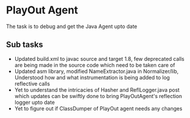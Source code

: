 # PlayOut Agent

The task is to debug and get the Java Agent upto date

## Sub tasks
* Updated build.xml to javac source and target 1.8, few deprecated calls are being made in the source code which need to be taken care of
* Updated asm library, modified NameExtractor.java in Normalizer/lib, Understood how and what instrumentation is being added to log reflective calls
* Yet to understand the intricacies of Hasher and ReflLogger.java post which updates can be swiftly done to bring PlayOutAgent's reflection logger upto date
* Yet to figure out if ClassDumper of PlayOut agent needs any changes
